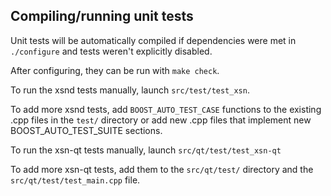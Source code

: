 Compiling/running unit tests
------------------------------------

Unit tests will be automatically compiled if dependencies were met in `./configure`
and tests weren't explicitly disabled.

After configuring, they can be run with `make check`.

To run the xsnd tests manually, launch `src/test/test_xsn`.

To add more xsnd tests, add `BOOST_AUTO_TEST_CASE` functions to the existing
.cpp files in the `test/` directory or add new .cpp files that
implement new BOOST_AUTO_TEST_SUITE sections.

To run the xsn-qt tests manually, launch `src/qt/test/test_xsn-qt`

To add more xsn-qt tests, add them to the `src/qt/test/` directory and
the `src/qt/test/test_main.cpp` file.
